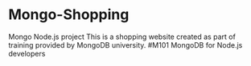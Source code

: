 # Mongo-Shopping
Mongo Node.js project
This is a shopping website created as part of training provided by MongoDB university. 
#M101 MongoDB for Node.js developers
